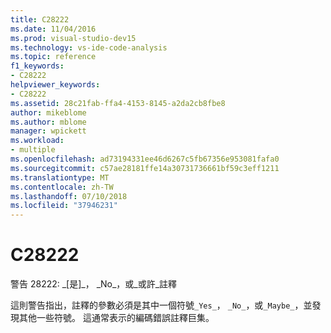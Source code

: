 ```yaml
---
title: C28222
ms.date: 11/04/2016
ms.prod: visual-studio-dev15
ms.technology: vs-ide-code-analysis
ms.topic: reference
f1_keywords:
- C28222
helpviewer_keywords:
- C28222
ms.assetid: 28c21fab-ffa4-4153-8145-a2da2cb8fbe8
author: mikeblome
ms.author: mblome
manager: wpickett
ms.workload:
- multiple
ms.openlocfilehash: ad73194331ee46d6267c5fb67356e953081fafa0
ms.sourcegitcommit: c57ae28181ffe14a30731736661bf59c3eff1211
ms.translationtype: MT
ms.contentlocale: zh-TW
ms.lasthandoff: 07/10/2018
ms.locfileid: "37946231"
---
```

# <a name="c28222"></a>C28222
警告 28222: \_[是]\_， \_No\_，或\_或許\_註釋

 這則警告指出，註釋的參數必須是其中一個符號`_Yes_`， `_No_`，或`_Maybe_`，並發現其他一些符號。 這通常表示的編碼錯誤註釋巨集。